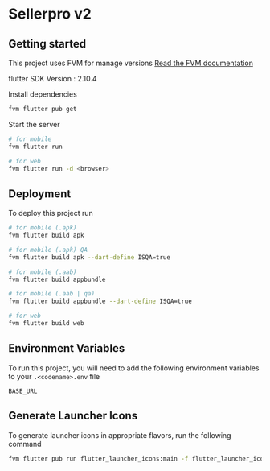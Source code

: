 # Sellerpro v2

## Getting started
This project uses FVM for manage versions
[Read the FVM documentation](https://fvm.app)

flutter SDK Version : 2.10.4

Install dependencies

```sh
fvm flutter pub get
```

Start the server

```sh
# for mobile
fvm flutter run 
```

```sh
# for web
fvm flutter run -d <browser>
```


## Deployment

To deploy this project run

```sh
# for mobile (.apk)
fvm flutter build apk 
```

```sh
# for mobile (.apk) QA
fvm flutter build apk --dart-define ISQA=true
```

```sh
# for mobile (.aab)
fvm flutter build appbundle 
```

```sh
# for mobile (.aab | qa)
fvm flutter build appbundle --dart-define ISQA=true
```

```sh
# for web
fvm flutter build web 
```


## Environment Variables

To run this project, you will need to add the following environment variables to your `.<codename>.env` file

`BASE_URL`

## Generate Launcher Icons

To generate launcher icons in appropriate flavors, run the following command

```sh
fvm flutter pub run flutter_launcher_icons:main -f flutter_launcher_icons*
```